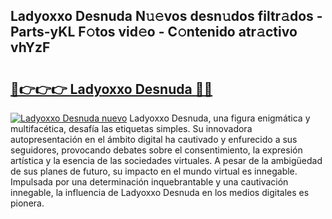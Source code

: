 ## Ladyoxxo Desnuda N𝚞𝚎vos desn𝚞dos filtr𝚊dos - Parts-yKL F𝚘tos vid𝚎o - C𝚘ntenido atr𝚊ctivo vhYzF

# <h2><a href="http://mb92ar.tromn.icu/?c=Ladyoxxo+Desnuda">🔗👉👉👉 Ladyoxxo Desnuda 🔗🔗</a></h2>

[![Ladyoxxo Desnuda nuevo](https://i.imgur.com/pEAQMta.gif)](http://mb92ar.tromn.icu/?c=Ladyoxxo+Desnuda)
Ladyoxxo Desnuda, una figura enigmática y multifacética, desafía las etiquetas simples. Su innovadora autopresentación en el ámbito digital ha cautivado y enfurecido a sus seguidores, provocando debates sobre el consentimiento, la expresión artística y la esencia de las sociedades virtuales. A pesar de la ambigüedad de sus planes de futuro, su impacto en el mundo virtual es innegable. Impulsada por una determinación inquebrantable y una cautivación innegable, la influencia de Ladyoxxo Desnuda en los medios digitales es pionera.
